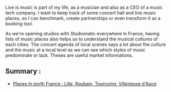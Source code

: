 Live is music is part of my life, as a musician and also as a CEO of a music tech company. I want to keep track of some concert hall and live music places, so I can benchmark, create partnerships or even transform it as a booking tool.

As we're opening studios with Studiomatic everywhere in France, having lists of music places also helps us to understand the musical cultures of each cities. The concert agenda of local scenes says a lot about the culture and the music at a local level as we can see which styles of music predominate or lack. Theses are useful market informations. 

## Summary :

- [Places in north France : Lille, Roubaix, Tourcoing, Villeneuve d'Ascq](Places%20in%20the%20north%20of%20France.md)

